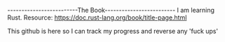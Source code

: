 -------------------------The Book-------------------------
I am learning Rust.
Resource: https://doc.rust-lang.org/book/title-page.html

This github is here so I can track my progress and reverse any 'fuck ups'
